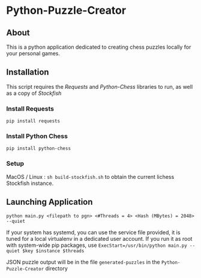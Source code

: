 # Python-Puzzle-Creator

## About

This is a python application dedicated to creating chess puzzles locally for your personal games.

## Installation

This script requires the *Requests* and *Python-Chess* libraries to run, as well as a copy of *Stockfish*

### Install Requests

`pip install requests`

### Install Python Chess

`pip install python-chess`

### Setup

MacOS / Linux : `sh build-stockfish.sh` to obtain the current lichess Stockfish instance.

## Launching Application

`python main.py <filepath to pgn> <#Threads = 4> <Hash (MBytes) = 2048> --quiet`

If your system has systemd, you can use the service file provided, it is tuned for a local virtualenv in a dedicated user account. If you run it as root with system-wide pip packages, use `ExecStart=/usr/bin/python main.py --quiet $key $instance $threads`

JSON puzzle output will be in the file `generated-puzzles` in the `Python-Puzzle-Creator` directory

